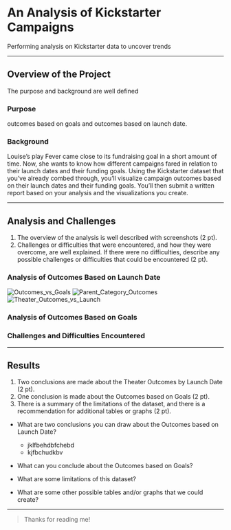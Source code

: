 # An Analysis of Kickstarter Campaigns
Performing analysis on Kickstarter data to uncover trends

---
## Overview of the Project
The purpose and background are well defined
### Purpose
outcomes based on goals and outcomes based on launch date.

### Background
Louise’s play Fever came close to its fundraising goal in a short amount of time. Now, she wants to know how different campaigns fared in relation to their launch dates and their funding goals. Using the Kickstarter dataset that you’ve already combed through, you’ll visualize campaign outcomes based on their launch dates and their funding goals. 
You’ll then submit a written report based on your analysis and the visualizations you create.

---
## Analysis and Challenges
1. The overview of the analysis is well described with screenshots (2 pt).
2. Challenges or difficulties that were encountered, and how they were overcome, are well explained. If there were no difficulties, describe any possible challenges or difficulties that could be encountered (2 pt).

### Analysis of Outcomes Based on Launch Date

![Outcomes_vs_Goals](https://user-images.githubusercontent.com/85645485/128386298-1188f550-1b3c-4a2f-b098-4c654a2af1e0.png)
![Parent_Category_Outcomes](https://user-images.githubusercontent.com/85645485/128386303-9ffd72ed-4993-4034-a551-bbdfcdc6bd7b.png)
![Theater_Outcomes_vs_Launch](https://user-images.githubusercontent.com/85645485/128386305-227e870a-fc18-4c7e-a7e3-d95d1a829071.png)
### Analysis of Outcomes Based on Goals

### Challenges and Difficulties Encountered

---
## Results
1. Two conclusions are made about the Theater Outcomes by Launch Date (2 pt).
2. One conclusion is made about the Outcomes based on Goals (2 pt).
3. There is a summary of the limitations of the dataset, and there is a recommendation for additional tables or graphs (2 pt).
- What are two conclusions you can draw about the Outcomes based on Launch Date?
  - jklfbehdbfchebd
  - kjfbchudkbv
  
- What can you conclude about the Outcomes based on Goals?

- What are some limitations of this dataset?

- What are some other possible tables and/or graphs that we could create?

---
>Thanks for reading me!
